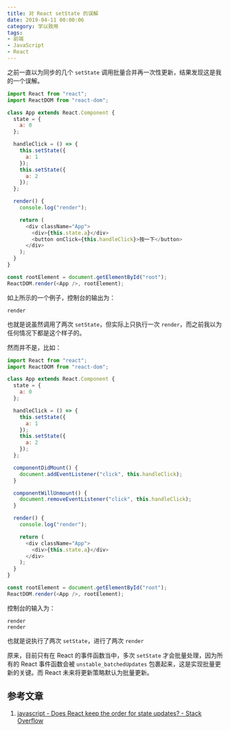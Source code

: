 ```yaml
---
title: 对 React setState 的误解
date: 2019-04-11 00:00:06
category: 学以致用
tags:
- 前端
- JavaScript
- React
---
```


之前一直以为同步的几个  `setState`  调用批量合并再一次性更新，结果发现这是我的一个误解。

```js
import React from "react";
import ReactDOM from "react-dom";

class App extends React.Component {
  state = {
    a: 0
  };

  handleClick = () => {
    this.setState({
      a: 1
    });
    this.setState({
      a: 2
    });
  };

  render() {
    console.log("render");

    return (
      <div className="App">
        <div>{this.state.a}</div>
        <button onClick={this.handleClick}>按一下</button>
      </div>
    );
  }
}

const rootElement = document.getElementById("root");
ReactDOM.render(<App />, rootElement);
```

如上所示的一个例子，控制台的输出为：

```
render
```

也就是说虽然调用了两次 `setState`，但实际上只执行一次 `render`，而之前我以为任何情况下都是这个样子的。

然而并不是，比如：

```js
import React from "react";
import ReactDOM from "react-dom";

class App extends React.Component {
  state = {
    a: 0
  };

  handleClick = () => {
    this.setState({
      a: 1
    });
    this.setState({
      a: 2
    });
  };

  componentDidMount() {
    document.addEventListener("click", this.handleClick);
  }

  componentWillUnmount() {
    document.removeEventListener("click", this.handleClick);
  }

  render() {
    console.log("render");

    return (
      <div className="App">
        <div>{this.state.a}</div>
      </div>
    );
  }
}

const rootElement = document.getElementById("root");
ReactDOM.render(<App />, rootElement);
```

控制台的输入为：

```
render
render
```

也就是说执行了两次 `setState`，进行了两次 `render`

原来，目前只有在 React 的事件函数当中，多次 `setState` 才会批量处理，因为所有的 React 事件函数会被 `unstable_batchedUpdates` 包裹起来，这是实现批量更新的关键。而 React 未来将更新策略默认为批量更新。

## 参考文章

1. [javascript - Does React keep the order for state updates? - Stack Overflow](https://stackoverflow.com/questions/48563650/does-react-keep-the-order-for-state-updates/48610973#48610973)
